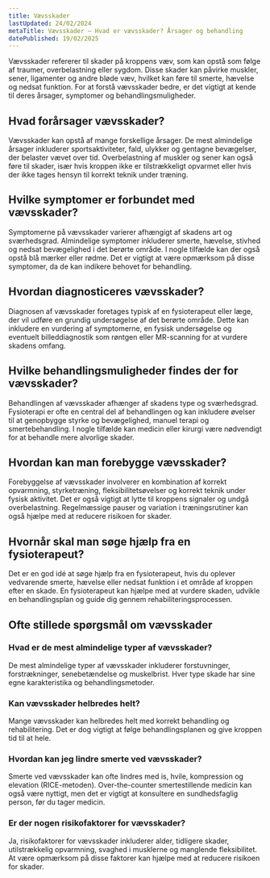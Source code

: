 ```yaml
---
title: Vævsskader
lastUpdated: 24/02/2024
metaTitle: Vævsskader – Hvad er vævsskader? Årsager og behandling
datePublished: 19/02/2025
---
```


Vævsskader refererer til skader på kroppens væv, som kan opstå som følge af traumer, overbelastning eller sygdom. Disse skader kan påvirke muskler, sener, ligamenter og andre bløde væv, hvilket kan føre til smerte, hævelse og nedsat funktion. For at forstå vævsskader bedre, er det vigtigt at kende til deres årsager, symptomer og behandlingsmuligheder.

## Hvad forårsager vævsskader?

Vævsskader kan opstå af mange forskellige årsager. De mest almindelige årsager inkluderer sportsaktiviteter, fald, ulykker og gentagne bevægelser, der belaster vævet over tid. Overbelastning af muskler og sener kan også føre til skader, især hvis kroppen ikke er tilstrækkeligt opvarmet eller hvis der ikke tages hensyn til korrekt teknik under træning.

## Hvilke symptomer er forbundet med vævsskader?

Symptomerne på vævsskader varierer afhængigt af skadens art og sværhedsgrad. Almindelige symptomer inkluderer smerte, hævelse, stivhed og nedsat bevægelighed i det berørte område. I nogle tilfælde kan der også opstå blå mærker eller rødme. Det er vigtigt at være opmærksom på disse symptomer, da de kan indikere behovet for behandling.

## Hvordan diagnosticeres vævsskader?

Diagnosen af vævsskader foretages typisk af en fysioterapeut eller læge, der vil udføre en grundig undersøgelse af det berørte område. Dette kan inkludere en vurdering af symptomerne, en fysisk undersøgelse og eventuelt billeddiagnostik som røntgen eller MR-scanning for at vurdere skadens omfang.

## Hvilke behandlingsmuligheder findes der for vævsskader?

Behandlingen af vævsskader afhænger af skadens type og sværhedsgrad. Fysioterapi er ofte en central del af behandlingen og kan inkludere øvelser til at genopbygge styrke og bevægelighed, manuel terapi og smertebehandling. I nogle tilfælde kan medicin eller kirurgi være nødvendigt for at behandle mere alvorlige skader.

## Hvordan kan man forebygge vævsskader?

Forebyggelse af vævsskader involverer en kombination af korrekt opvarmning, styrketræning, fleksibilitetsøvelser og korrekt teknik under fysisk aktivitet. Det er også vigtigt at lytte til kroppens signaler og undgå overbelastning. Regelmæssige pauser og variation i træningsrutiner kan også hjælpe med at reducere risikoen for skader.

## Hvornår skal man søge hjælp fra en fysioterapeut?

Det er en god idé at søge hjælp fra en fysioterapeut, hvis du oplever vedvarende smerte, hævelse eller nedsat funktion i et område af kroppen efter en skade. En fysioterapeut kan hjælpe med at vurdere skaden, udvikle en behandlingsplan og guide dig gennem rehabiliteringsprocessen.

## Ofte stillede spørgsmål om vævsskader

### Hvad er de mest almindelige typer af vævsskader?

De mest almindelige typer af vævsskader inkluderer forstuvninger, forstrækninger, senebetændelse og muskelbrist. Hver type skade har sine egne karakteristika og behandlingsmetoder.

### Kan vævsskader helbredes helt?

Mange vævsskader kan helbredes helt med korrekt behandling og rehabilitering. Det er dog vigtigt at følge behandlingsplanen og give kroppen tid til at hele.

### Hvordan kan jeg lindre smerte ved vævsskader?

Smerte ved vævsskader kan ofte lindres med is, hvile, kompression og elevation (RICE-metoden). Over-the-counter smertestillende medicin kan også være nyttigt, men det er vigtigt at konsultere en sundhedsfaglig person, før du tager medicin.

### Er der nogen risikofaktorer for vævsskader?

Ja, risikofaktorer for vævsskader inkluderer alder, tidligere skader, utilstrækkelig opvarmning, svaghed i musklerne og manglende fleksibilitet. At være opmærksom på disse faktorer kan hjælpe med at reducere risikoen for skader.
